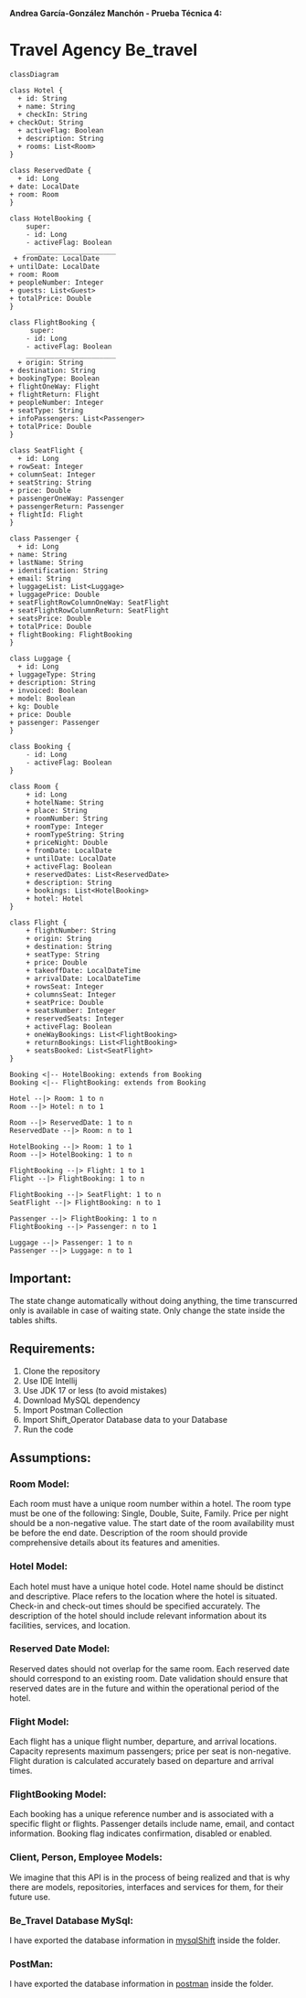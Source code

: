**Andrea García-González Manchón - Prueba Técnica 4:**

# Travel Agency Be_travel 

``` mermaid
classDiagram

class Hotel {
  + id: String
  + name: String
  + checkIn: String
+ checkOut: String
  + activeFlag: Boolean
  + description: String
  + rooms: List<Room>
}

class ReservedDate {
  + id: Long
+ date: LocalDate
+ room: Room
}

class HotelBooking {
    super: 
    - id: Long
    - activeFlag: Boolean
    ______________________
 + fromDate: LocalDate
+ untilDate: LocalDate
+ room: Room
+ peopleNumber: Integer
+ guests: List<Guest>
+ totalPrice: Double
}

class FlightBooking {
     super: 
    - id: Long
    - activeFlag: Boolean
    ______________________
  + origin: String
+ destination: String
+ bookingType: Boolean
+ flightOneWay: Flight
+ flightReturn: Flight
+ peopleNumber: Integer
+ seatType: String
+ infoPassengers: List<Passenger>
+ totalPrice: Double
}

class SeatFlight {
  + id: Long
+ rowSeat: Integer
+ columnSeat: Integer
+ seatString: String
+ price: Double
+ passengerOneWay: Passenger
+ passengerReturn: Passenger
+ flightId: Flight
}

class Passenger {
  + id: Long
+ name: String
+ lastName: String
+ identification: String
+ email: String
+ luggageList: List<Luggage>
+ luggagePrice: Double
+ seatFlightRowColumnOneWay: SeatFlight
+ seatFlightRowColumnReturn: SeatFlight
+ seatsPrice: Double
+ totalPrice: Double
+ flightBooking: FlightBooking
}

class Luggage {
  + id: Long
+ luggageType: String
+ description: String
+ invoiced: Boolean
+ model: Boolean
+ kg: Double
+ price: Double
+ passenger: Passenger
}

class Booking {
    - id: Long
    - activeFlag: Boolean
}

class Room {
    + id: Long
    + hotelName: String
    + place: String
    + roomNumber: String
    + roomType: Integer
    + roomTypeString: String
    + priceNight: Double
    + fromDate: LocalDate
    + untilDate: LocalDate
    + activeFlag: Boolean
    + reservedDates: List<ReservedDate>
    + description: String
    + bookings: List<HotelBooking>
    + hotel: Hotel
}

class Flight {
    + flightNumber: String
    + origin: String
    + destination: String
    + seatType: String
    + price: Double
    + takeoffDate: LocalDateTime
    + arrivalDate: LocalDateTime
    + rowsSeat: Integer
    + columnsSeat: Integer
    + seatPrice: Double
    + seatsNumber: Integer
    + reservedSeats: Integer
    + activeFlag: Boolean
    + oneWayBookings: List<FlightBooking>
    + returnBookings: List<FlightBooking>
    + seatsBooked: List<SeatFlight>
}

Booking <|-- HotelBooking: extends from Booking
Booking <|-- FlightBooking: extends from Booking

Hotel --|> Room: 1 to n
Room --|> Hotel: n to 1

Room --|> ReservedDate: 1 to n
ReservedDate --|> Room: n to 1

HotelBooking --|> Room: 1 to 1
Room --|> HotelBooking: 1 to n

FlightBooking --|> Flight: 1 to 1
Flight --|> FlightBooking: 1 to n

FlightBooking --|> SeatFlight: 1 to n
SeatFlight --|> FlightBooking: n to 1

Passenger --|> FlightBooking: 1 to n
FlightBooking --|> Passenger: n to 1

Luggage --|> Passenger: 1 to n
Passenger --|> Luggage: n to 1

```

## Important:
The state change automatically without doing anything, the time transcurred only is available in case of waiting state. 
Only change the state inside the tables shifts.

## Requirements:

1. Clone the repository
2. Use IDE Intellij
3. Use JDK 17 or less (to avoid mistakes)
4. Download MySQL dependency
5. Import Postman Collection
7. Import Shift_Operator Database data to your Database
8. Run the code

## Assumptions:

### Room Model:
Each room must have a unique room number within a hotel.
The room type must be one of the following: Single, Double, Suite, Family.
Price per night should be a non-negative value.
The start date of the room availability must be before the end date.
Description of the room should provide comprehensive details about its features and amenities.

### Hotel Model:
Each hotel must have a unique hotel code.
Hotel name should be distinct and descriptive.
Place refers to the location where the hotel is situated.
Check-in and check-out times should be specified accurately.
The description of the hotel should include relevant information about its facilities, services, and location.

### Reserved Date Model:
Reserved dates should not overlap for the same room.
Each reserved date should correspond to an existing room.
Date validation should ensure that reserved dates are in the future and within the operational period of the hotel.

### Flight Model:
Each flight has a unique flight number, departure, and arrival locations.
Capacity represents maximum passengers; price per seat is non-negative.
Flight duration is calculated accurately based on departure and arrival times.

### FlightBooking Model:
Each booking has a unique reference number and is associated with a specific flight or flights.
Passenger details include name, email, and contact information.
Booking flag indicates confirmation, disabled or enabled.

### Client, Person, Employee Models:
We imagine that this API is in the process of being realized and that is why there are models, repositories, interfaces and services for them, for their future use.

### Be_Travel Database MySql:
I have exported the database information in [mysqlShift](https://github.com/Andrea0o0/Andrea0o0-Garcia-Gonzalez-Manchon-Andrea_pruebatec4/tree/main/sql) inside the folder.

### PostMan:
I have exported the database information in [postman](https://github.com/Andrea0o0/Andrea0o0-Garcia-Gonzalez-Manchon-Andrea_pruebatec4/tree/main/postman) inside the folder.
